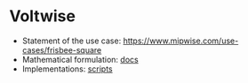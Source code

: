 # Voltwise
- Statement of the use case: https://www.mipwise.com/use-cases/frisbee-square
- Mathematical formulation: [docs](docs/README.md)
- Implementations: [scripts](scripts/README.md)
